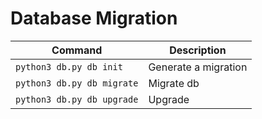 # Database Migration
| Command | Description |
| ------- | ----------- |
| `python3 db.py db init` | Generate a migration |
| `python3 db.py db migrate` | Migrate db |
| `python3 db.py db upgrade` | Upgrade |
